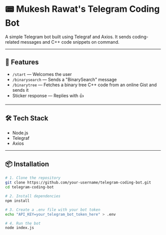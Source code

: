 # 📟 Mukesh Rawat's Telegram Coding Bot

A simple Telegram bot built using Telegraf and Axios. It sends coding-related messages and C++ code snippets on command.

---

## 🚀 Features

- `/start` — Welcomes the user
- `/binarysearch` — Sends a "BinarySearch" message
- `/binarytree` — Fetches a binary tree C++ code from an online Gist and sends it
- Sticker response — Replies with 👍

---

## 🛠 Tech Stack

- Node.js
- Telegraf
- Axios

---

## 📦 Installation

```bash
# 1. Clone the repository
git clone https://github.com/your-username/telegram-coding-bot.git
cd telegram-coding-bot

# 2. Install dependencies
npm install

# 3. Create a .env file with your bot token
echo "API_KEY=your_telegram_bot_token_here" > .env

# 4. Run the bot
node index.js
